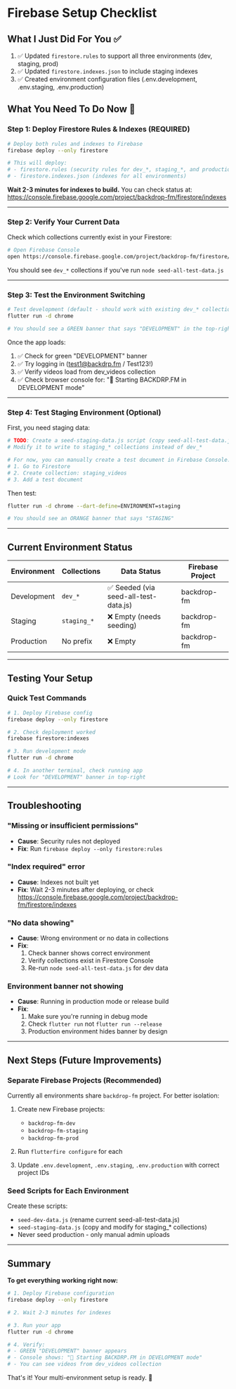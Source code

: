 # Firebase Setup Checklist

## What I Just Did For You ✅

1. ✅ Updated `firestore.rules` to support all three environments (dev, staging, prod)
2. ✅ Updated `firestore.indexes.json` to include staging indexes
3. ✅ Created environment configuration files (.env.development, .env.staging, .env.production)

## What You Need To Do Now 🔧

### Step 1: Deploy Firestore Rules & Indexes (REQUIRED)

```bash
# Deploy both rules and indexes to Firebase
firebase deploy --only firestore

# This will deploy:
# - firestore.rules (security rules for dev_*, staging_*, and production collections)
# - firestore.indexes.json (indexes for all environments)
```

**Wait 2-3 minutes for indexes to build.** You can check status at:
https://console.firebase.google.com/project/backdrop-fm/firestore/indexes

---

### Step 2: Verify Your Current Data

Check which collections currently exist in your Firestore:

```bash
# Open Firebase Console
open https://console.firebase.google.com/project/backdrop-fm/firestore/data
```

You should see `dev_*` collections if you've run `node seed-all-test-data.js`

---

### Step 3: Test the Environment Switching

```bash
# Test development (default - should work with existing dev_* collections)
flutter run -d chrome

# You should see a GREEN banner that says "DEVELOPMENT" in the top-right
```

Once the app loads:
1. ✅ Check for green "DEVELOPMENT" banner
2. ✅ Try logging in (test1@backdrp.fm / Test123!)
3. ✅ Verify videos load from dev_videos collection
4. ✅ Check browser console for: "🚀 Starting BACKDRP.FM in DEVELOPMENT mode"

---

### Step 4: Test Staging Environment (Optional)

First, you need staging data:

```bash
# TODO: Create a seed-staging-data.js script (copy seed-all-test-data.js)
# Modify it to write to staging_* collections instead of dev_*

# For now, you can manually create a test document in Firebase Console:
# 1. Go to Firestore
# 2. Create collection: staging_videos
# 3. Add a test document
```

Then test:
```bash
flutter run -d chrome --dart-define=ENVIRONMENT=staging

# You should see an ORANGE banner that says "STAGING"
```

---

## Current Environment Status

| Environment | Collections | Data Status | Firebase Project |
|-------------|------------|-------------|------------------|
| Development | `dev_*` | ✅ Seeded (via seed-all-test-data.js) | backdrop-fm |
| Staging | `staging_*` | ❌ Empty (needs seeding) | backdrop-fm |
| Production | No prefix | ❌ Empty | backdrop-fm |

---

## Testing Your Setup

### Quick Test Commands

```bash
# 1. Deploy Firebase config
firebase deploy --only firestore

# 2. Check deployment worked
firebase firestore:indexes

# 3. Run development mode
flutter run -d chrome

# 4. In another terminal, check running app
# Look for "DEVELOPMENT" banner in top-right
```

---

## Troubleshooting

### "Missing or insufficient permissions"
- **Cause**: Security rules not deployed
- **Fix**: Run `firebase deploy --only firestore:rules`

### "Index required" error
- **Cause**: Indexes not built yet
- **Fix**: Wait 2-3 minutes after deploying, or check https://console.firebase.google.com/project/backdrop-fm/firestore/indexes

### "No data showing"
- **Cause**: Wrong environment or no data in collections
- **Fix**:
  1. Check banner shows correct environment
  2. Verify collections exist in Firestore Console
  3. Re-run `node seed-all-test-data.js` for dev data

### Environment banner not showing
- **Cause**: Running in production mode or release build
- **Fix**:
  1. Make sure you're running in debug mode
  2. Check `flutter run` not `flutter run --release`
  3. Production environment hides banner by design

---

## Next Steps (Future Improvements)

### Separate Firebase Projects (Recommended)
Currently all environments share `backdrop-fm` project. For better isolation:

1. Create new Firebase projects:
   - `backdrop-fm-dev`
   - `backdrop-fm-staging`
   - `backdrop-fm-prod`

2. Run `flutterfire configure` for each

3. Update `.env.development`, `.env.staging`, `.env.production` with correct project IDs

### Seed Scripts for Each Environment

Create these scripts:
- `seed-dev-data.js` (rename current seed-all-test-data.js)
- `seed-staging-data.js` (copy and modify for staging_* collections)
- Never seed production - only manual admin uploads

---

## Summary

**To get everything working right now:**

```bash
# 1. Deploy Firebase configuration
firebase deploy --only firestore

# 2. Wait 2-3 minutes for indexes

# 3. Run your app
flutter run -d chrome

# 4. Verify:
# - GREEN "DEVELOPMENT" banner appears
# - Console shows: "🚀 Starting BACKDRP.FM in DEVELOPMENT mode"
# - You can see videos from dev_videos collection
```

That's it! Your multi-environment setup is ready. 🎉
